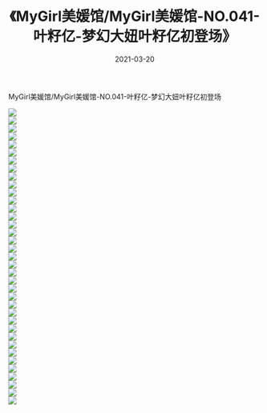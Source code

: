 ﻿---
layout: post
title:  《MyGirl美媛馆/MyGirl美媛馆-NO.041-叶籽亿-梦幻大妞叶籽亿初登场》
date:   2021-03-20
img: http://pic.660000.xyz/1:/网络美图/2021/MyGirl美媛馆/MyGirl美媛馆-NO.041-叶籽亿-梦幻大妞叶籽亿初登场/000.jpg
categories: [美女, 清纯, 唯美]
---

MyGirl美媛馆/MyGirl美媛馆-NO.041-叶籽亿-梦幻大妞叶籽亿初登场

 ![](http://pic.660000.xyz/1:/网络美图/2021/MyGirl美媛馆/MyGirl美媛馆-NO.041-叶籽亿-梦幻大妞叶籽亿初登场/001.jpg) <br>![](http://pic.660000.xyz/1:/网络美图/2021/MyGirl美媛馆/MyGirl美媛馆-NO.041-叶籽亿-梦幻大妞叶籽亿初登场/002.jpg) <br>![](http://pic.660000.xyz/1:/网络美图/2021/MyGirl美媛馆/MyGirl美媛馆-NO.041-叶籽亿-梦幻大妞叶籽亿初登场/003.jpg) <br>![](http://pic.660000.xyz/1:/网络美图/2021/MyGirl美媛馆/MyGirl美媛馆-NO.041-叶籽亿-梦幻大妞叶籽亿初登场/004.jpg) <br>![](http://pic.660000.xyz/1:/网络美图/2021/MyGirl美媛馆/MyGirl美媛馆-NO.041-叶籽亿-梦幻大妞叶籽亿初登场/005.jpg) <br>![](http://pic.660000.xyz/1:/网络美图/2021/MyGirl美媛馆/MyGirl美媛馆-NO.041-叶籽亿-梦幻大妞叶籽亿初登场/006.jpg) <br>![](http://pic.660000.xyz/1:/网络美图/2021/MyGirl美媛馆/MyGirl美媛馆-NO.041-叶籽亿-梦幻大妞叶籽亿初登场/007.jpg) <br>![](http://pic.660000.xyz/1:/网络美图/2021/MyGirl美媛馆/MyGirl美媛馆-NO.041-叶籽亿-梦幻大妞叶籽亿初登场/008.jpg) <br>![](http://pic.660000.xyz/1:/网络美图/2021/MyGirl美媛馆/MyGirl美媛馆-NO.041-叶籽亿-梦幻大妞叶籽亿初登场/009.jpg) <br>![](http://pic.660000.xyz/1:/网络美图/2021/MyGirl美媛馆/MyGirl美媛馆-NO.041-叶籽亿-梦幻大妞叶籽亿初登场/010.jpg) <br>![](http://pic.660000.xyz/1:/网络美图/2021/MyGirl美媛馆/MyGirl美媛馆-NO.041-叶籽亿-梦幻大妞叶籽亿初登场/011.jpg) <br>![](http://pic.660000.xyz/1:/网络美图/2021/MyGirl美媛馆/MyGirl美媛馆-NO.041-叶籽亿-梦幻大妞叶籽亿初登场/012.jpg) <br>![](http://pic.660000.xyz/1:/网络美图/2021/MyGirl美媛馆/MyGirl美媛馆-NO.041-叶籽亿-梦幻大妞叶籽亿初登场/013.jpg) <br>![](http://pic.660000.xyz/1:/网络美图/2021/MyGirl美媛馆/MyGirl美媛馆-NO.041-叶籽亿-梦幻大妞叶籽亿初登场/014.jpg) <br>![](http://pic.660000.xyz/1:/网络美图/2021/MyGirl美媛馆/MyGirl美媛馆-NO.041-叶籽亿-梦幻大妞叶籽亿初登场/015.jpg) <br>![](http://pic.660000.xyz/1:/网络美图/2021/MyGirl美媛馆/MyGirl美媛馆-NO.041-叶籽亿-梦幻大妞叶籽亿初登场/016.jpg) <br>![](http://pic.660000.xyz/1:/网络美图/2021/MyGirl美媛馆/MyGirl美媛馆-NO.041-叶籽亿-梦幻大妞叶籽亿初登场/017.jpg) <br>![](http://pic.660000.xyz/1:/网络美图/2021/MyGirl美媛馆/MyGirl美媛馆-NO.041-叶籽亿-梦幻大妞叶籽亿初登场/018.jpg) <br>![](http://pic.660000.xyz/1:/网络美图/2021/MyGirl美媛馆/MyGirl美媛馆-NO.041-叶籽亿-梦幻大妞叶籽亿初登场/019.jpg) <br>![](http://pic.660000.xyz/1:/网络美图/2021/MyGirl美媛馆/MyGirl美媛馆-NO.041-叶籽亿-梦幻大妞叶籽亿初登场/020.jpg) <br>![](http://pic.660000.xyz/1:/网络美图/2021/MyGirl美媛馆/MyGirl美媛馆-NO.041-叶籽亿-梦幻大妞叶籽亿初登场/021.jpg) <br>![](http://pic.660000.xyz/1:/网络美图/2021/MyGirl美媛馆/MyGirl美媛馆-NO.041-叶籽亿-梦幻大妞叶籽亿初登场/022.jpg) <br>![](http://pic.660000.xyz/1:/网络美图/2021/MyGirl美媛馆/MyGirl美媛馆-NO.041-叶籽亿-梦幻大妞叶籽亿初登场/023.jpg) <br>![](http://pic.660000.xyz/1:/网络美图/2021/MyGirl美媛馆/MyGirl美媛馆-NO.041-叶籽亿-梦幻大妞叶籽亿初登场/024.jpg) <br>![](http://pic.660000.xyz/1:/网络美图/2021/MyGirl美媛馆/MyGirl美媛馆-NO.041-叶籽亿-梦幻大妞叶籽亿初登场/025.jpg) <br>![](http://pic.660000.xyz/1:/网络美图/2021/MyGirl美媛馆/MyGirl美媛馆-NO.041-叶籽亿-梦幻大妞叶籽亿初登场/026.jpg) <br>![](http://pic.660000.xyz/1:/网络美图/2021/MyGirl美媛馆/MyGirl美媛馆-NO.041-叶籽亿-梦幻大妞叶籽亿初登场/027.jpg) <br>![](http://pic.660000.xyz/1:/网络美图/2021/MyGirl美媛馆/MyGirl美媛馆-NO.041-叶籽亿-梦幻大妞叶籽亿初登场/028.jpg) <br>![](http://pic.660000.xyz/1:/网络美图/2021/MyGirl美媛馆/MyGirl美媛馆-NO.041-叶籽亿-梦幻大妞叶籽亿初登场/029.jpg) <br>![](http://pic.660000.xyz/1:/网络美图/2021/MyGirl美媛馆/MyGirl美媛馆-NO.041-叶籽亿-梦幻大妞叶籽亿初登场/030.jpg) <br>![](http://pic.660000.xyz/1:/网络美图/2021/MyGirl美媛馆/MyGirl美媛馆-NO.041-叶籽亿-梦幻大妞叶籽亿初登场/031.jpg) <br>![](http://pic.660000.xyz/1:/网络美图/2021/MyGirl美媛馆/MyGirl美媛馆-NO.041-叶籽亿-梦幻大妞叶籽亿初登场/032.jpg) <br>![](http://pic.660000.xyz/1:/网络美图/2021/MyGirl美媛馆/MyGirl美媛馆-NO.041-叶籽亿-梦幻大妞叶籽亿初登场/033.jpg) <br>![](http://pic.660000.xyz/1:/网络美图/2021/MyGirl美媛馆/MyGirl美媛馆-NO.041-叶籽亿-梦幻大妞叶籽亿初登场/034.jpg) <br>![](http://pic.660000.xyz/1:/网络美图/2021/MyGirl美媛馆/MyGirl美媛馆-NO.041-叶籽亿-梦幻大妞叶籽亿初登场/035.jpg) <br>![](http://pic.660000.xyz/1:/网络美图/2021/MyGirl美媛馆/MyGirl美媛馆-NO.041-叶籽亿-梦幻大妞叶籽亿初登场/036.jpg) <br>![](http://pic.660000.xyz/1:/网络美图/2021/MyGirl美媛馆/MyGirl美媛馆-NO.041-叶籽亿-梦幻大妞叶籽亿初登场/037.jpg) <br>